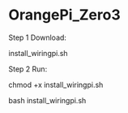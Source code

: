 # OrangePi_Zero3

Step 1 Download:

install_wiringpi.sh

Step 2 Run:

chmod +x install_wiringpi.sh

bash install_wiringpi.sh
